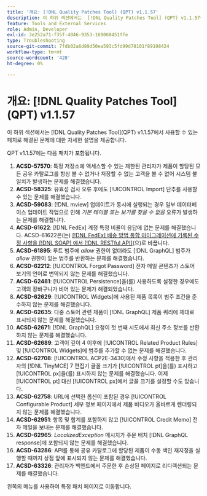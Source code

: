 ```yaml
---
title: '개요: [!DNL Quality Patches Tool] (QPT) v1.1.57'
description: 이 하위 섹션에서는  [!DNL Quality Patches Tool] (QPT) v1.1.57에서 사용할 수 있는 패치로 해결된 문제에 대한 자세한 설명을 제공합니다.
feature: Tools and External Services
role: Admin, Developer
exl-id: 3e252a71-f35f-4046-9353-169060451ffe
type: Troubleshooting
source-git-commit: 7fdb02a6d89d50ea593c5fd99d78101f89198424
workflow-type: tm+mt
source-wordcount: '428'
ht-degree: 0%

---
```


# 개요: [!DNL Quality Patches Tool]&#x200B;(QPT) v1.1.57

이 하위 섹션에서는 [!DNL Quality Patches Tool]&#x200B;(QPT) v1.1.57에서 사용할 수 있는 패치로 해결된 문제에 대한 자세한 설명을 제공합니다.

QPT v1.1.57에는 다음 패치가 포함됩니다.

1. **ACSD-57570**: 특정 저장소에 액세스할 수 있는 제한된 관리자가 제품이 할당된 모든 공유 카탈로그를 항상 볼 수 없거나 저장할 수 없는 고객을 볼 수 없어 시스템 불일치가 발생하는 문제를 해결했습니다.
1. **ACSD-58325**: 유효성 검사 오류 후에도 [!UICONTROL Import] 단추를 사용할 수 있는 문제를 해결했습니다.
1. **ACSD-59083**: [!DNL mview] 업데이트가 동시에 실행되는 경우 일부 데이터베이스 업데이트 작업으로 인해 _기본 테이블 또는 보기를 찾을 수 없음_ 오류가 발생하는 문제를 해결합니다.
1. **ACSD-61622**: [!DNL FedEx] 계정 특정 비율이 응답에 없는 문제를 해결했습니다. ACSD-61622은(는) [[!DNL FedEx] 배송 방법 통합 마이그레이션에 기록된 수정 사항을  [!DNL SOAP] 에서 [!DNL RESTful API]](https://experienceleague.adobe.com/en/docs/commerce-knowledge-base/kb/troubleshooting/known-issues-patches-attached/fedex-shipping-method-integration-migration-soap-restful-api)&#x200B;(으)로 바꿉니다.
1. **ACSD-61895**: 루트 범주에 *allow* 권한이 없더라도 [!DNL GraphQL] 범주가 *allow* 권한이 있는 범주를 반환하는 문제를 해결했습니다.
1. **ACSD-62212**: [!UICONTROL Forgot Password] 전자 메일 콘텐츠가 스토어 보기의 언어로 번역되지 않는 문제를 해결했습니다.
1. **ACSD-62481**: [!UICONTROL Persistence]을(를) 사용하도록 설정한 경우에도 고객의 장바구니가 비어 있는 문제가 해결되었습니다.
1. **ACSD-62629**: [!UICONTROL Widgets]에 사용된 제품 목록이 범주 조건을 준수하지 않는 문제를 해결했습니다.
1. **ACSD-62635**: 다중 스토어 관련 제품이 [!DNL GraphQL] 제품 쿼리에 제대로 표시되지 않는 문제를 해결했습니다.
1. **ACSD-62671**: [!DNL GraphQL] 요청이 첫 번째 시도에서 최신 주소 정보를 반환하지 않는 문제를 해결했습니다.
1. **ACSD-62689**: 고객이 깊이 4 이후에 [!UICONTROL Related Product Rules] 및 [!UICONTROL Widgets]에 범주를 추가할 수 없는 문제를 해결했습니다.
1. **ACSD-62708**: [!UICONTROL ACP2E-3430]에서 수정 사항을 적용한 후 관리자의 [!DNL TinyMCE] 7 편집기 글꼴 크기가 [!UICONTROL pt]을(를) 표시하고 [!UICONTROL px]을(를) 표시하지 않는 문제를 해결했습니다. 이제 [!UICONTROL pt] 대신 [!UICONTROL px]에서 글꼴 크기를 설정할 수도 있습니다.
1. **ACSD-62758**: URL에 선택한 옵션이 포함된 경우 [!UICONTROL Configurable Product] 세부 정보 페이지에서 제품 비디오가 올바르게 렌더링되지 않는 문제를 해결했습니다.
1. **ACSD-62951**: 항목 및 합계를 포함하지 않고 [!UICONTROL Credit Memo] 전자 메일을 보내는 문제를 해결했습니다.
1. **ACSD-62965**: *LocalizedException* 메시지가 주문 배치 [!DNL GraphQL response]에 포함되지 않는 문제를 해결했습니다.
1. **ACSD-63286**: API를 통해 공유 카탈로그에 할당된 제품이 수동 색인 재지정을 실행할 때까지 상점 앞에 표시되지 않는 문제를 해결했습니다.
1. **ACSD-63326**: 관리자가 백엔드에서 주문한 후 손상된 페이지로 리디렉션되는 문제를 해결했습니다.


왼쪽의 메뉴를 사용하여 특정 패치 페이지로 이동합니다.
